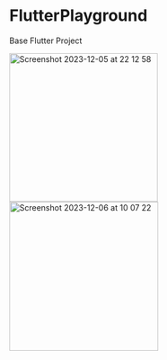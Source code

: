 # FlutterPlayground

Base Flutter Project

<img width="264" alt="Screenshot 2023-12-05 at 22 12 58" src="https://github.com/Annitas/FlutterPlayground/assets/39757257/c9361a7e-4745-4900-98cf-18c97e957e3d">
<img width="265" alt="Screenshot 2023-12-06 at 10 07 22" src="https://github.com/Annitas/FlutterPlayground/assets/39757257/7f187b90-73d4-4233-b0a0-8bcc84f176a7">
